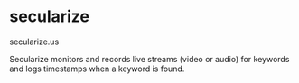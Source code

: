# secularize
secularize.us

Secularize monitors and records live streams (video or audio) for keywords and logs timestamps when a keyword is found.
